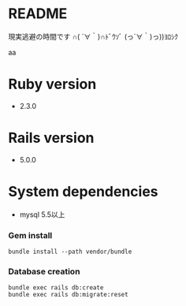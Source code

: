 # README

現実逃避の時間です  ∩( ´∀｀)∩ﾄﾞｳｿﾞ (っ´∀｀)っ))ﾖﾛｼｸ

aa
# Ruby version

* 2.3.0


# Rails version

* 5.0.0


# System dependencies

* mysql 5.5以上


### Gem install 

```
bundle install --path vendor/bundle
```

### Database creation

```
bundle exec rails db:create
bundle exec rails db:migrate:reset
```


